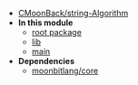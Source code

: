 - [CMoonBack/string-Algorithm](CMoonBack/string-Algorithm/)
- **In this module**
  - [root package](CMoonBack/string-Algorithm/members)
  - [lib](CMoonBack/string-Algorithm/lib/members)
  - [main](CMoonBack/string-Algorithm/main/members)
- **Dependencies**
  - [moonbitlang/core](moonbitlang/core/)